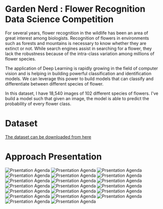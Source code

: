 # Garden Nerd : Flower Recognition Data Science Competition
For several years, flower recognition in the wildlife has been an area of great interest among biologists. Recognition of flowers in environments such as forests and mountains is necessary to know whether they are extinct or not. While search engines assist in searching for a flower, they  lack the robustness because of the intra-class variation among millions of flower species.

The application of Deep Learning is rapidly growing in the field of computer vision and is helping in building powerful classification and identification models. We can leverage this power to build models that can classify and differentiate between different species of flower. 

In this dataset, I have 18,540  images of 102 different species of flowers. I've build a model such that given an image, the model is able to predict the probability of every flower class.

# Dataset
[The dataset can be downloaded from here](https://he-public-data.s3-ap-southeast-1.amazonaws.com/HE_Challenge_data.zip)


# Approach Presentation
![Prsentation Agenda](ppt/1.jpg)
![Prsentation Agenda](ppt/2.jpg)
![Prsentation Agenda](ppt/3.jpg)
![Prsentation Agenda](ppt/4.jpg)
![Prsentation Agenda](ppt/5.jpg)
![Prsentation Agenda](ppt/6.jpg)
![Prsentation Agenda](ppt/7.jpg)
![Prsentation Agenda](ppt/8.jpg)
![Prsentation Agenda](ppt/9.jpg)
![Prsentation Agenda](ppt/10.jpg)
![Prsentation Agenda](ppt/11.jpg)
![Prsentation Agenda](ppt/12.jpg)
![Prsentation Agenda](ppt/13.jpg)
![Prsentation Agenda](ppt/14.jpg)
![Prsentation Agenda](ppt/15.jpg)
![Prsentation Agenda](ppt/16.jpg)
![Prsentation Agenda](ppt/17.jpg)
![Prsentation Agenda](ppt/18.jpg)
![Prsentation Agenda](ppt/19.jpg)
![Prsentation Agenda](ppt/20.jpg)
